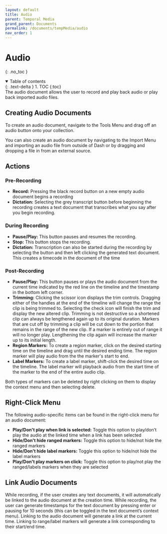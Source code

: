 ```yaml
---
layout: default
title: Audio
parent: Temporal Media
grand_parent: Documents
permalink: /documents/tempMedia/audio
nav_order: 1
---
```


# Audio
{: .no_toc }

<details open markdown="block">
  <summary>
    Table of contents
  </summary>
  {: .text-delta }
1. TOC
{:toc}
</details>
The audio document allows the user to record and play back audio or play back imported audio files.

## Creating Audio Documents
To create an audio document, navigate to the Tools Menu and drag off an audio button onto your collection.

You can also create an audio document by navigating to the Import Menu and importing an audio file from outside of Dash or by dragging and dropping a file in from an external source.

## Actions

### Pre-Recording
- **Record:** Pressing the black record button on a new empty audio document begins a recording
- **Dictation:** Selecting the grey transcript button before beginning the recording creates a text document that transcribes what you say after you begin recording.

### During Recording
- **Pause/Play:** This button pauses and resumes the recording.
- **Stop:** This button stops the recording.
- **Dictation:** Transcription can also be started during the recording by selecting the button and then left clicking the generated text document. This creates a timecode in the document of the time 

### Post-Recording
- **Pause/Play:** This button pauses or plays the audio document from the current time indicated by the red line on the timeline and the timestamp in the bottom left corner.
- **Trimming:** Clicking the scissor icon displays the trim controls. Dragging either of the handles at the end of the timeline will change the range the clip is being trimmed to. Selecting the check icon will finish the trim and display the new altered clip. Trimming is not destructive so a shortened clip can always be lengthened again up to its original duration. Markers that are cut off by trimming a clip will be cut down to the portion that remains in the range of the new clip. If a marker is entirely out of range it will no longer play. Lengthening the clip again will increase the marker up to its initial length.
- **Region Markers:** To create a region marker, click on the desired starting time on the timeline and drag until the desired ending time. The region marker will play audio from the the marker's start to end.
- **Label Markers:** To create a label marker, shift-click the desired time on the timeline. The label marker will playback audio from the start time of the marker to the end of the entire audio clip.

Both types of markers can be deleted by right clicking on them to display the context menu and then selecting delete.

## Right-Click Menu
The following audio-specific items can be found in the right-click menu for an audio document:
- **Play/Don't play when link is selected:** Toggle this option to play/don’t play the audio at the linked time when a link has been selected
- **Hide/Don't hide ranged markers:** Toggle this option to hide/not hide the ranged markers
- **Hide/Don't hide label markers:** Toggle this option to hide/not hide the label markers
- **Play/Don't play markers on click:** Toggle this option to play/not play the ranged/labels markers when they are selected

## Link Audio Documents
While recording, if the user creates any text documents, it will automatically be linked to the audio document at the creation time. While recording, the user can generate timestamps for the text document by pressing enter or pausing for 10 seconds (this can be toggled in the text document’s context menu). Linking to the audio document will generate a link at the current time. Linking to range/label markers will generate a link corresponding to their start/end time.